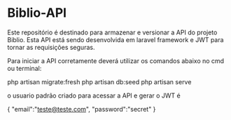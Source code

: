 # Biblio-API
Este repositório é destinado para armazenar e versionar a API do projeto Biblio.
Esta API está sendo desenvolvida em laravel framework e JWT para tornar as requisições seguras.


Para iniciar a API corretamente deverá utilizar os comandos abaixo no cmd ou terminal:

php artisan migrate:fresh
php artisan db:seed
php artisan serve

o usuario padrão criado para acessar a API e gerar o JWT é 

{
    "email":"teste@teste.com",
    "password":"secret"
}
